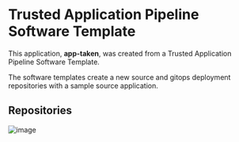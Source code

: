 # Trusted Application Pipeline Software Template

This application, **app-taken**, was created from a Trusted Application Pipeline Software Template.

The software templates create a new source and gitops deployment repositories with a sample source application. 

## Repositories

![image](https://github.com/user-attachments/assets/662db10b-289e-4641-b941-eb1aae0de345)

